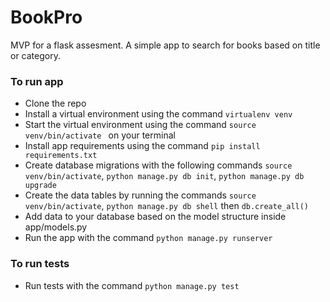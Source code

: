 # BookPro

MVP for a flask assesment. A simple app to search for books based on title or category.

### To run app
  - Clone the repo
  - Install a virtual environment using the command ```virtualenv venv```
  - Start the virtual environment using the command ```source venv/bin/activate ``` on your terminal
  - Install app requirements using the command ```pip install requirements.txt```
  - Create database migrations with the following commands ```source venv/bin/activate```, ```python manage.py db init```, ```python manage.py db upgrade```
  - Create the data tables by running the commands ```source venv/bin/activate```, ```python manage.py db shell``` then ```db.create_all()```
  - Add data to your database based on the model structure inside app/models.py
  - Run the app with the command ```python manage.py runserver```

### To run tests
  - Run tests with the command ```python manage.py test```